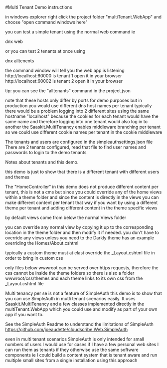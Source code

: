 ﻿#Multi Tenant Demo instructions

in windows explorer right click the project folder "multiTenant.WebApp" and choose "open command windows here"

you can test a simple tenant using the normal web command ie

dnx web

or you can test 2 tenants at once using

dnx alltenents

the command window will tell you the web app is listening
http://localhost:60000 is tenant 1 open it in your browser
http://localhost:60002 is tenant 2 open it in your browser

tip: you can see the "alltenants" command in the project.json

note that these hosts only differ by ports for demo purposes but in production you would use different dns host names per tenant
typically there would be a problem logging into 2 different sites using the same hostname "localhost" because the cookies for each tenant would have the same name
and therefore logging into one tenant would also log in to another
the Saaskit.MultiTenancy enables middleware branching per tenant so we could use different cookie names per tenant in the cookie middleware

The tenants and users are configured in the simpleauthsettings.json file
There are 2 tenants configured, read that file to find user names and passwords to login to the demo tenants

Notes about tenants and this demo.

this demo is just to show that there is a different tenant with different users and themes

The "HomeController" in this demo does not produce different content per tenant, this is not a cms but since you could override any of the home 
views within a theme folder and since the content is directly in the views you can make different content per tenant that way if you want
by using a different theme per tenant and adding different content in the theme specific views

by default views come from below the normal Views folder

you can override any normal view by copying it up to the corresponding location in the theme folder and then modify it if needed.
you don't have to override any views unless you need to
the Darkly theme has an example overriding the Homes/About.cshtml

typically a custom theme must at elast override the _Layout.cshtml file in order to bring in custom css

only files below wwwroot can be served over https requests, therefore the css cannot be inside the theme folders
so there is also a folder wwwroot/css/themes and each theme links to its own css from the _Layout.cshtml file

Multi tenancy per se is not a feature of SimpleAuth this demo is to show that you can use SimpleAuth in mutli tenant scenarios easily.
It uses Saaskit.MultiTenancy and a few classes implemented directly in the multiTenant.WebApp 
which you could use and modify as part of your own app if you want to.

See the SimpleAuth Readme to understand the limitations of SimpleAuth
https://github.com/joeaudette/cloudscribe.Web.SimpleAuth

even in multi tenant scenarios SimpleAuth is only intended for small numbers of users
I would use for cases if I have a few personal web sites I can run them as tenants if they otherwise use the same software components
ie I could build a content system that is tenant aware and run multiple small sites from a single installation using this approach

